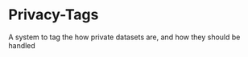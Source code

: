 Privacy-Tags
============

A system to tag the how private datasets are, and how they should be handled
